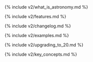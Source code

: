 {% include v2/what_is_astronomy.md %}

{% include v2/features.md %}

{% include v2/changelog.md %}

{% include v2/examples.md %}

{% include v2/upgrading_to_20.md %}

{% include v2/key_concepts.md %}
